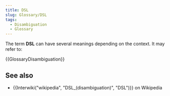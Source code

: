 ```yaml
---
title: DSL
slug: Glossary/DSL
tags:
  - Disambiguation
  - Glossary
---
```

The term **DSL** can have several meanings depending on the context. It may refer to:

{{GlossaryDisambiguation}}

## See also

- {{Interwiki("wikipedia", "DSL_(disambiguation)", "DSL")}} on Wikipedia
